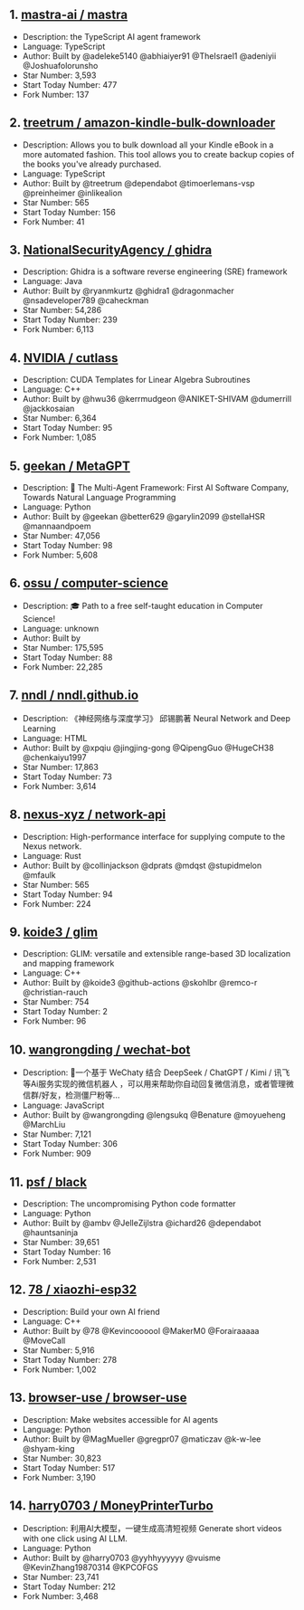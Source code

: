 ## 1. [mastra-ai / mastra](https://github.com/mastra-ai/mastra)
- Description: the TypeScript AI agent framework
- Language: TypeScript
- Author: Built by @adeleke5140 @abhiaiyer91 @TheIsrael1 @adeniyii @Joshuafolorunsho
- Star Number: 3,593
- Start Today Number: 477
- Fork Number: 137

## 2. [treetrum / amazon-kindle-bulk-downloader](https://github.com/treetrum/amazon-kindle-bulk-downloader)
- Description: Allows you to bulk download all your Kindle eBook in a more automated fashion. This tool allows you to create backup copies of the books you've already purchased.
- Language: TypeScript
- Author: Built by @treetrum @dependabot @timoerlemans-vsp @preinheimer @inlikealion
- Star Number: 565
- Start Today Number: 156
- Fork Number: 41

## 3. [NationalSecurityAgency / ghidra](https://github.com/NationalSecurityAgency/ghidra)
- Description: Ghidra is a software reverse engineering (SRE) framework
- Language: Java
- Author: Built by @ryanmkurtz @ghidra1 @dragonmacher @nsadeveloper789 @caheckman
- Star Number: 54,286
- Start Today Number: 239
- Fork Number: 6,113

## 4. [NVIDIA / cutlass](https://github.com/NVIDIA/cutlass)
- Description: CUDA Templates for Linear Algebra Subroutines
- Language: C++
- Author: Built by @hwu36 @kerrmudgeon @ANIKET-SHIVAM @dumerrill @jackkosaian
- Star Number: 6,364
- Start Today Number: 95
- Fork Number: 1,085

## 5. [geekan / MetaGPT](https://github.com/geekan/MetaGPT)
- Description: 🌟 The Multi-Agent Framework: First AI Software Company, Towards Natural Language Programming
- Language: Python
- Author: Built by @geekan @better629 @garylin2099 @stellaHSR @mannaandpoem
- Star Number: 47,056
- Start Today Number: 98
- Fork Number: 5,608

## 6. [ossu / computer-science](https://github.com/ossu/computer-science)
- Description: 🎓 Path to a free self-taught education in Computer Science!
- Language: unknown
- Author: Built by
- Star Number: 175,595
- Start Today Number: 88
- Fork Number: 22,285

## 7. [nndl / nndl.github.io](https://github.com/nndl/nndl.github.io)
- Description: 《神经网络与深度学习》 邱锡鹏著 Neural Network and Deep Learning
- Language: HTML
- Author: Built by @xpqiu @jingjing-gong @QipengGuo @HugeCH38 @chenkaiyu1997
- Star Number: 17,863
- Start Today Number: 73
- Fork Number: 3,614

## 8. [nexus-xyz / network-api](https://github.com/nexus-xyz/network-api)
- Description: High-performance interface for supplying compute to the Nexus network.
- Language: Rust
- Author: Built by @collinjackson @dprats @mdqst @stupidmelon @mfaulk
- Star Number: 565
- Start Today Number: 94
- Fork Number: 224

## 9. [koide3 / glim](https://github.com/koide3/glim)
- Description: GLIM: versatile and extensible range-based 3D localization and mapping framework
- Language: C++
- Author: Built by @koide3 @github-actions @skohlbr @remco-r @christian-rauch
- Star Number: 754
- Start Today Number: 2
- Fork Number: 96

## 10. [wangrongding / wechat-bot](https://github.com/wangrongding/wechat-bot)
- Description: 🤖一个基于 WeChaty 结合 DeepSeek / ChatGPT / Kimi / 讯飞等Ai服务实现的微信机器人 ，可以用来帮助你自动回复微信消息，或者管理微信群/好友，检测僵尸粉等...
- Language: JavaScript
- Author: Built by @wangrongding @lengsukq @Benature @moyueheng @MarchLiu
- Star Number: 7,121
- Start Today Number: 306
- Fork Number: 909

## 11. [psf / black](https://github.com/psf/black)
- Description: The uncompromising Python code formatter
- Language: Python
- Author: Built by @ambv @JelleZijlstra @ichard26 @dependabot @hauntsaninja
- Star Number: 39,651
- Start Today Number: 16
- Fork Number: 2,531

## 12. [78 / xiaozhi-esp32](https://github.com/78/xiaozhi-esp32)
- Description: Build your own AI friend
- Language: C++
- Author: Built by @78 @Kevincoooool @MakerM0 @Forairaaaaa @MoveCall
- Star Number: 5,916
- Start Today Number: 278
- Fork Number: 1,002

## 13. [browser-use / browser-use](https://github.com/browser-use/browser-use)
- Description: Make websites accessible for AI agents
- Language: Python
- Author: Built by @MagMueller @gregpr07 @maticzav @k-w-lee @shyam-king
- Star Number: 30,823
- Start Today Number: 517
- Fork Number: 3,190

## 14. [harry0703 / MoneyPrinterTurbo](https://github.com/harry0703/MoneyPrinterTurbo)
- Description: 利用AI大模型，一键生成高清短视频 Generate short videos with one click using AI LLM.
- Language: Python
- Author: Built by @harry0703 @yyhhyyyyyy @vuisme @KevinZhang19870314 @KPCOFGS
- Star Number: 23,741
- Start Today Number: 212
- Fork Number: 3,468